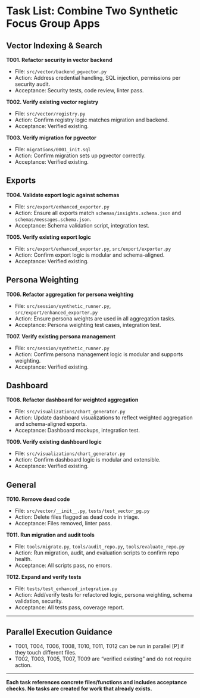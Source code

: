 # Task List: Combine Two Synthetic Focus Group Apps

## Vector Indexing & Search

**T001. Refactor security in vector backend**
- File: `src/vector/backend_pgvector.py`
- Action: Address credential handling, SQL injection, permissions per security audit.
- Acceptance: Security tests, code review, linter pass.

**T002. Verify existing vector registry**
- File: `src/vector/registry.py`
- Action: Confirm registry logic matches migration and backend.
- Acceptance: Verified existing.

**T003. Verify migration for pgvector**
- File: `migrations/0001_init.sql`
- Action: Confirm migration sets up pgvector correctly.
- Acceptance: Verified existing.

## Exports

**T004. Validate export logic against schemas**
- File: `src/export/enhanced_exporter.py`
- Action: Ensure all exports match `schemas/insights.schema.json` and `schemas/messages.schema.json`.
- Acceptance: Schema validation script, integration test.

**T005. Verify existing export logic**
- File: `src/export/enhanced_exporter.py`, `src/export/exporter.py`
- Action: Confirm export logic is modular and schema-aligned.
- Acceptance: Verified existing.

## Persona Weighting

**T006. Refactor aggregation for persona weighting**
- File: `src/session/synthetic_runner.py`, `src/export/enhanced_exporter.py`
- Action: Ensure persona weights are used in all aggregation tasks.
- Acceptance: Persona weighting test cases, integration test.

**T007. Verify existing persona management**
- File: `src/session/synthetic_runner.py`
- Action: Confirm persona management logic is modular and supports weighting.
- Acceptance: Verified existing.

## Dashboard

**T008. Refactor dashboard for weighted aggregation**
- File: `src/visualizations/chart_generator.py`
- Action: Update dashboard visualizations to reflect weighted aggregation and schema-aligned exports.
- Acceptance: Dashboard mockups, integration test.

**T009. Verify existing dashboard logic**
- File: `src/visualizations/chart_generator.py`
- Action: Confirm dashboard logic is modular and extensible.
- Acceptance: Verified existing.

## General

**T010. Remove dead code**
- File: `src/vector/__init__.py`, `tests/test_vector_pg.py`
- Action: Delete files flagged as dead code in triage.
- Acceptance: Files removed, linter pass.

**T011. Run migration and audit tools**
- File: `tools/migrate.py`, `tools/audit_repo.py`, `tools/evaluate_repo.py`
- Action: Run migration, audit, and evaluation scripts to confirm repo health.
- Acceptance: All scripts pass, no errors.

**T012. Expand and verify tests**
- File: `tests/test_enhanced_integration.py`
- Action: Add/verify tests for refactored logic, persona weighting, schema validation, security.
- Acceptance: All tests pass, coverage report.

---

## Parallel Execution Guidance

- T001, T004, T006, T008, T010, T011, T012 can be run in parallel [P] if they touch different files.
- T002, T003, T005, T007, T009 are “verified existing” and do not require action.

---

**Each task references concrete files/functions and includes acceptance checks. No tasks are created for work that already exists.**
